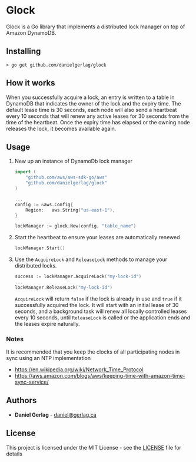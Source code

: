 
# Glock

Glock is a Go library that implements a distributed lock manager on top of Amazon DynamoDB.


## Installing

```
> go get github.com/danielgerlag/glock
```


## How it works

When you successfully acquire a lock, an entry is written to a table in DynamoDB that indicates the owner of the lock and the expiry time.
The default lease time is 30 seconds, each node will also send a heartbeat every 10 seconds that will renew any active leases for 30 seconds from the time of the heartbeat.
Once the expiry time has elapsed or the owning node releases the lock, it becomes available again.

## Usage

1. New up an instance of DynamoDb lock manager

	```go
	import (
		"github.com/aws/aws-sdk-go/aws"
		"github.com/danielgerlag/glock"
	)
	
	...
	config := &aws.Config{
    	Region:   aws.String("us-east-1"),
    }

    lockManager := glock.New(config, "table_name")
    ```

2. Start the heartbeat to ensure your leases are automatically renewed
    
    ```go
    lockManager.Start()
    ```
    
3. Use the `AcquireLock` and `ReleaseLock` methods to manage your distributed locks.

    ```go    
    success := lockManager.AcquireLock("my-lock-id")
    ...
    lockManager.ReleaseLock("my-lock-id")
    ```

    `AcquireLock` will return `false` if the lock is already in use and `true` if it successfully acquired the lock.
    It will start with an initial lease of 30 seconds, and a background task will renew all locally controlled leases every 10 seconds, until `ReleaseLock` is called or the application ends and the leases expire naturally.

### Notes

It is recommended that you keep the clocks of all participating nodes in sync using an NTP implementation

* https://en.wikipedia.org/wiki/Network_Time_Protocol
* https://aws.amazon.com/blogs/aws/keeping-time-with-amazon-time-sync-service/

## Authors
 * **Daniel Gerlag** - daniel@gerlag.ca

## License

This project is licensed under the MIT License - see the [LICENSE](LICENSE.md) file for details
